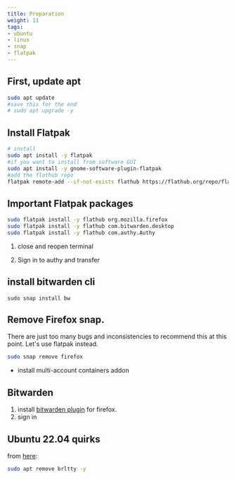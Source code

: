 ```yaml
---
title: Preparation
weight: 11
tags:
- ubuntu
- linux
- snap
- flatpak
---
```


## First, update apt

```bash
sudo apt update
#save this for the end
# sudo apt upgrade -y
```

## Install Flatpak

```bash
# install
sudo apt install -y flatpak
#if you want to install from software GUI
sudo apt install -y gnome-software-plugin-flatpak
#add the flathub repo
flatpak remote-add --if-not-exists flathub https://flathub.org/repo/flathub.flatpakrepo
```

## Important Flatpak packages

```bash
sudo flatpak install -y flathub org.mozilla.firefox
sudo flatpak install -y flathub com.bitwarden.desktop
sudo flatpak install -y flathub com.authy.Authy
```

1. close and reopen terminal

1. Sign in to authy and transfer

## install bitwarden cli

```
sudo snap install bw
```

## Remove Firefox snap.

There are just too many bugs and inconsistencies to recommend this at this point.  Let's use flatpak instead.

```bash
sudo snap remove firefox
```

* install multi-account containers addon

## Bitwarden

1. install [bitwarden plugin](https://bitwarden.com/download/) for firefox.
1. sign in

<!--
## Authy

1. First run:

    ```bash
    sudo snap install authy
    ```
-->



## Ubuntu 22.04 quirks

from [here](https://unix.stackexchange.com/questions/696001/dev-ttyusb0-is-available-but-after-try-to-call-its-gone):


```bash
sudo apt remove brltty -y
```
